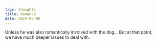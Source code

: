 ```yaml
---
tags: thoughts
title: Romance
date: 2024-05-08
---
```


Unless he was also romantically involved with the dog... But at that point, we have much deeper issues to deal with.
